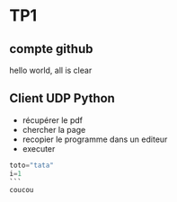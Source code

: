 # TP1

## compte github

hello world, all is clear

## Client UDP Python

 - récupérer le pdf
 - chercher la page
 - recopier le programme dans un editeur
 - executer
 
 ````python
 toto="tata"
 i=1
 ```
coucou
